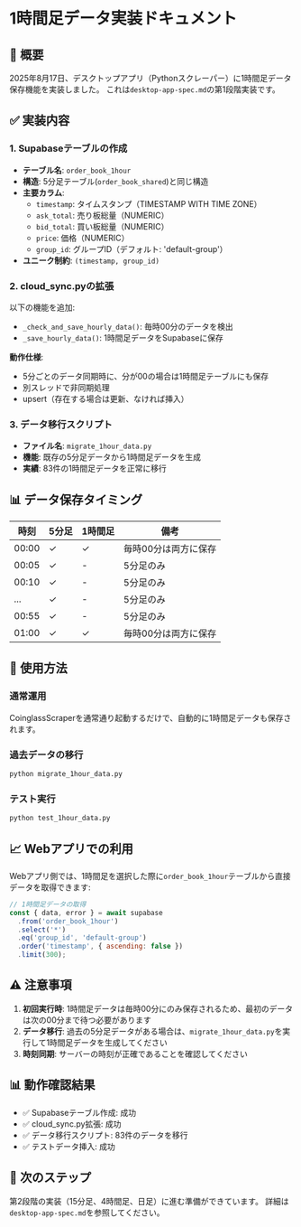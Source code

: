 # 1時間足データ実装ドキュメント

## 📌 概要
2025年8月17日、デスクトップアプリ（Pythonスクレーパー）に1時間足データ保存機能を実装しました。
これは`desktop-app-spec.md`の第1段階実装です。

## ✅ 実装内容

### 1. Supabaseテーブルの作成
- **テーブル名**: `order_book_1hour`
- **構造**: 5分足テーブル(`order_book_shared`)と同じ構造
- **主要カラム**:
  - `timestamp`: タイムスタンプ（TIMESTAMP WITH TIME ZONE）
  - `ask_total`: 売り板総量（NUMERIC）
  - `bid_total`: 買い板総量（NUMERIC）
  - `price`: 価格（NUMERIC）
  - `group_id`: グループID（デフォルト: 'default-group'）
- **ユニーク制約**: `(timestamp, group_id)`

### 2. cloud_sync.pyの拡張
以下の機能を追加:
- `_check_and_save_hourly_data()`: 毎時00分のデータを検出
- `_save_hourly_data()`: 1時間足データをSupabaseに保存

**動作仕様**:
- 5分ごとのデータ同期時に、分が00の場合は1時間足テーブルにも保存
- 別スレッドで非同期処理
- upsert（存在する場合は更新、なければ挿入）

### 3. データ移行スクリプト
- **ファイル名**: `migrate_1hour_data.py`
- **機能**: 既存の5分足データから1時間足データを生成
- **実績**: 83件の1時間足データを正常に移行

## 📊 データ保存タイミング

| 時刻 | 5分足 | 1時間足 | 備考 |
|------|-------|---------|------|
| 00:00 | ✓ | ✓ | 毎時00分は両方に保存 |
| 00:05 | ✓ | - | 5分足のみ |
| 00:10 | ✓ | - | 5分足のみ |
| ... | ✓ | - | 5分足のみ |
| 00:55 | ✓ | - | 5分足のみ |
| 01:00 | ✓ | ✓ | 毎時00分は両方に保存 |

## 🔧 使用方法

### 通常運用
CoinglassScraperを通常通り起動するだけで、自動的に1時間足データも保存されます。

### 過去データの移行
```bash
python migrate_1hour_data.py
```

### テスト実行
```bash
python test_1hour_data.py
```

## 📈 Webアプリでの利用

Webアプリ側では、1時間足を選択した際に`order_book_1hour`テーブルから直接データを取得できます:

```javascript
// 1時間足データの取得
const { data, error } = await supabase
  .from('order_book_1hour')
  .select('*')
  .eq('group_id', 'default-group')
  .order('timestamp', { ascending: false })
  .limit(300);
```

## ⚠️ 注意事項

1. **初回実行時**: 1時間足データは毎時00分にのみ保存されるため、最初のデータは次の00分まで待つ必要があります
2. **データ移行**: 過去の5分足データがある場合は、`migrate_1hour_data.py`を実行して1時間足データを生成してください
3. **時刻同期**: サーバーの時刻が正確であることを確認してください

## 📊 動作確認結果

- ✅ Supabaseテーブル作成: 成功
- ✅ cloud_sync.py拡張: 成功
- ✅ データ移行スクリプト: 83件のデータを移行
- ✅ テストデータ挿入: 成功

## 🚀 次のステップ

第2段階の実装（15分足、4時間足、日足）に進む準備ができています。
詳細は`desktop-app-spec.md`を参照してください。